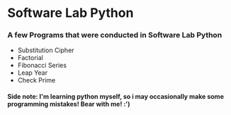 #       Software Lab Python
### A few Programs that were conducted in Software Lab Python

* Substitution Cipher
* Factorial
* Fibonacci Series
* Leap Year
* Check Prime
#### Side note: I'm learning python myself, so i may occasionally make some programming mistakes! Bear with me! :')
